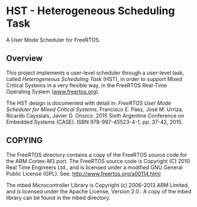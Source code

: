 # HST - Heterogeneous Scheduling Task
A User Mode Scheduler for FreeRTOS.

## Overview
This project implements a user-level scheduler through a user-level task, called *Heterogeneous Scheduling Task* (HST), in order to support Mixed Critical Systems in a very flexible way, in the FreeRTOS Real-Time Operating System (www.freertos.org).

The HST design is documented with detail in: *FreeRTOS User Mode Scheduler for Mixed Critical Systems*, Francisco E. Páez, José M. Urriza, Ricardo Cayssials, Javier D. Orozco. 2015 Sixth Argentine Conference on Embedded Systems (CASE). ISBN 978-987-45523-4-1, pp. 37-42, 2015.

## COPYING
The FreeRTOS directory contains a copy of the FreeRTOS source code for the ARM Cortex-M3 port.
The FreeRTOS source code is Copyright (C) 2010 Real Time Engineers Ltd., and is licensed under a modified GNU General Public License (GPL). See: http://www.freertos.org/a00114.html

The mbed Microcontroller Library is Copyright (c) 2006-2013 ARM Limited, and is licensed under the Apache License, Version 2.0.. A copy of the mbed library can be found in the mbed directory.
